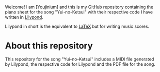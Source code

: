 Welcome! I am [Youjinium] and this is my GitHub repository containing the piano sheet for the song "Yui-no-Ketsui" with their respective code I have written in [Lilypond](http://lilypond.org/).

Lilypond in short is the equivalent to [LaTeX](https://www.latex-project.org/) but for writing music scores. 

# About this repository

This repository for the song "Yui-no-Ketsui" includes a MIDI file generated by Lilypond, the respective code for Lilypond and the PDF file for the song.
